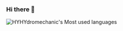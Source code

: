 ### Hi there 👋

![HYHYdromechanic's Most used languages](https://github-readme-stats.vercel.app/api/top-langs/?username=HYHYdromechanic&layout=compact&hide_border=true&langs_count=10)
